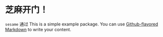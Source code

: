 # 芝麻开门！

`sesame` 通过
This is a simple example package. You can use
[Github-flavored Markdown](https://guides.github.com/features/mastering-markdown/)
to write your content.
